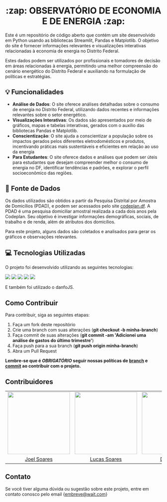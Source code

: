 <h1 align="center">:zap: OBSERVATÓRIO DE ECONOMIA E DE ENERGIA :zap:</h1>

Este é um repositório de código aberto que contém um site desenvolvido em Python usando as bibliotecas Streamlit, Pandas e Matplotlib. O objetivo do site é fornecer informações relevantes e visualizações interativas relacionadas à economia de energia no Distrito Federal.
  
Estes dados podem ser utilizados por profissionais e tomadores de decisão em áreas relacionadas à energia, permitindo uma melhor compreensão do cenário energético do Distrito Federal e auxiliando na formulação de políticas e estratégias.

## 💡 Funcionalidades

* **Análise de Dados**: O site oferece análises detalhadas sobre o consumo de energia no Distrito Federal, utilizando dados recentes e informações relevantes sobre o setor energético.
* **Visualizações Interativas**: Os dados são apresentados por meio de gráficos, mapas e tabelas interativas, gerados com o auxílio das bibliotecas Pandas e Matplotlib.
* **Conscientização**: O site ajuda a conscientizar a população sobre os impactos gerados pelos diferentes eletrodomésticos e produtos, incentivando práticas mais sustentáveis e eficientes em relação ao uso da energia
* **Para Estudantes**: O site oferece dados e análises que podem ser úteis para estudantes que desejam compreender melhor o consumo de energia no DF, identificar tendências e padrões, e explorar o perfil socioeconômico das regiões.

## :file_folder: Fonte de Dados

Os dados utilizados são obtidos a partir da Pesquisa Distrital por Amostra de Domicílios (PDAD), e podem ser acessados pelo site [codeplan.df](https://www.codeplan.df.gov.br/pdad-2021-3/). A PDAD é uma pesquisa domiciliar amostral realizada a cada dois anos pela Codeplan. Seu objetivo é investigar informações demográficas, sociais, de trabalho e de renda, além de atributos dos domicílios.

Para este projeto, alguns dados são coletados e analisados para gerar os gráficos e observações relevantes.

## :computer: Tecnologias Utilizadas

O projeto foi desenvolvido utilizando as seguintes tecnologias:
<p>
  <img src="https://img.shields.io/badge/HTML5-E34F26.svg?style=for-the-badge&logo=html5&logoColor=white">
  <img src="https://img.shields.io/badge/CSS3-1572B6.svg?style=for-the-badge&logo=css3&logoColor=white">
  <img src="https://img.shields.io/badge/JavaScript-F7DF1E.svg?style=for-the-badge&logo=javascript&logoColor=white">
  <img src="https://img.shields.io/badge/Chart.js-FF6384.svg?style=for-the-badge&logo=chart.js&logoColor=white">
  <img src="https://img.shields.io/badge/ReactJS-61DAFB.svg?style=for-the-badge&logo=react&logoColor=white">

</p>
E também foi utilizado o danfoJS.

## Como Contribuir

Para contribuir, siga as seguintes etapas:

1. Faça um fork deste repositório
2. Crie uma branch com suas alterações (**git checkout -b minha-branch**)
3. Faça commit de suas alterações (**git commit -am 'Adicionei uma análise de gastos do último trimestre'**)
4. Faça push para a sua branch (**git push origin minha-branch**)
5. Abra um Pull Request

**Lembre-se que é *OBRIGATÓRIO* seguir nossas políticas de [branch](https://github.com/DaviPierre/MDS_Project/blob/main/Documenta%C3%A7%C3%A3o/branches.md) e [commit](https://github.com/DaviPierre/MDS_Project/blob/main/Documenta%C3%A7%C3%A3o/commits.md) ao contribuir com o projeto.**

## Contribuidores

<table>
  <tbody>
    <tr>
      <td><img src="https://avatars.githubusercontent.com/u/98978800?v=4" width="200px"></td>
      <td><img src="https://avatars.githubusercontent.com/u/89469881?v=4" width="200px"></td>
      <td><img src="https://avatars.githubusercontent.com/u/73446334?v=4" width="200px"></td>
      <td><img src="https://avatars.githubusercontent.com/u/73966483?v=4" width="200px"></td>
      <td><img src="https://avatars.githubusercontent.com/u/73038704?v=4" width="200px"></td>
    </tr>
    <tr>
      <td align="center"><a href="https://github.com/JoelSRangel">Joel Soares</td>
      <td align="center"><a href="https://github.com/soaresrlucas">Lucas Soares</td>
      <td align="center"><a href="https://github.com/DaviPierre">Davi Pierre</td>
      <td align="center"><a href="https://github.com/Yvestxt">Yves Pimenta</td>
      <td align="center"><a href="https://github.com/Ninja-Haiyai">Matheus Barros</td>
    </tr>
  </tbody>
</table>

## Contato
Se você tiver alguma dúvida ou sugestão sobre este projeto, entre em contato conosco pelo email {embreve@wait.com}
